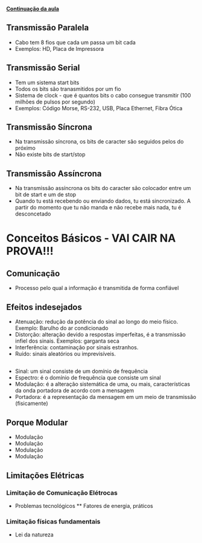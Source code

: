 <ins>**Continuação da aula**</ins>

## Transmissão Paralela
  * Cabo tem 8 fios que cada um passa um bit cada
  * Exemplos: HD, Placa de Impressora

## Transmissão Serial
  * Tem um sistema start bits
  * Todos os bits são tranasmitidos por um fio
  * Sistema de clock - que é quantos bits o cabo consegue transmitir (100 milhões de pulsos por segundo)
  * Exemplos: Código Morse, RS-232, USB, Placa Ethernet, Fibra Ótica

## Transmissão Síncrona
  * Na transmissão síncrona, os bits de caracter são seguidos pelos do próximo
  * Não existe bits de start/stop

## Transmissão Assíncrona
  * Na transmissão assíncrona os bits do caracter são colocador entre um bit  de start e um de stop
  * Quando tu está recebendo ou enviando dados, tu está sincronizado. A partir do momento que tu não manda e não recebe mais nada, tu é desconcetado

# Conceitos Básicos - VAI CAIR NA PROVA!!!

## Comunicação
 * Processo pelo qual a informação é transmitida de forma confiável

## Efeitos indesejados
 * Atenuação: redução da potência do sinal ao longo do meio físico. Exemplo: Barulho do ar condicionado
 * Distorção: alteração devido a respostas imperfeitas, é a transmissão infiel dos sinais. Exemplos: garganta seca
 * Interferência: contaminação por sinais estranhos.
 * Ruído: sinais aleatórios ou imprevisíveis.

##
 * Sinal: um sinal consiste de um domínio de frequência
 * Espectro: é o domínio de frequência que consiste um sinal
 * Modulação: é a alteração sistemática de uma, ou mais, características da onda portadora de acordo com a mensagem
 * Portadora: é a representação da mensagem em um meio de transmissão (fisicamente)

## Porque Modular
 * Modulação
 * Modulação
 * Modulação
 * Modulação

## Limitações Elétricas
 ### Limitação de Comunicação Elétrocas
  * Problemas tecnológicos
  ** Fatores de energia, práticos

 ### Limitação físicas fundamentais
  * Lei da natureza
